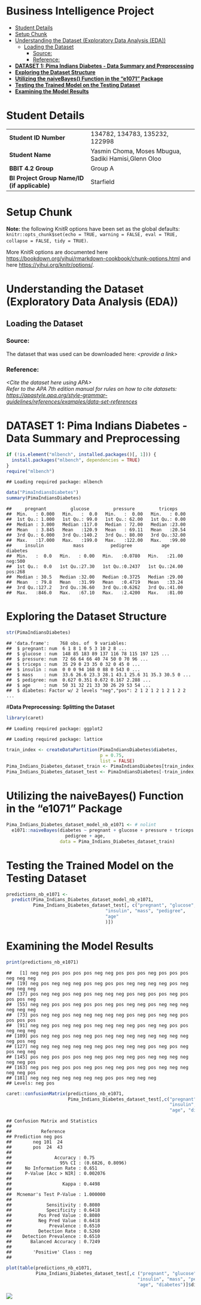 Business Intelligence Project
================
<Specify your name here>
<Specify the date when you submitted the lab>

- [Student Details](#student-details)
- [Setup Chunk](#setup-chunk)
- [Understanding the Dataset (Exploratory Data Analysis
  (EDA))](#understanding-the-dataset-exploratory-data-analysis-eda)
  - [Loading the Dataset](#loading-the-dataset)
    - [Source:](#source)
    - [Reference:](#reference)
- [**DATASET 1: Pima Indians Diabetes - Data Summary and
  Preprocessing**](#dataset-1-pima-indians-diabetes---data-summary-and-preprocessing)
- [**Exploring the Dataset
  Structure**](#exploring-the-dataset-structure)
- [**Utilizing the naiveBayes() Function in the “e1071”
  Package**](#utilizing-the-naivebayes-function-in-the-e1071-package)
- [**Testing the Trained Model on the Testing
  Dataset**](#testing-the-trained-model-on-the-testing-dataset)
- [**Examining the Model Results**](#examining-the-model-results)

# Student Details

|                                              |                                                      |
|----------------------------------------------|------------------------------------------------------|
| **Student ID Number**                        | 134782, 134783, 135232, 122998                       |
| **Student Name**                             | Yasmin Choma, Moses Mbugua, Sadiki Hamisi,Glenn Oloo |
| **BBIT 4.2 Group**                           | Group A                                              |
| **BI Project Group Name/ID (if applicable)** | Starfield                                            |

# Setup Chunk

**Note:** the following KnitR options have been set as the global
defaults: <BR>
`knitr::opts_chunk$set(echo = TRUE, warning = FALSE, eval = TRUE, collapse = FALSE, tidy = TRUE)`.

More KnitR options are documented here
<https://bookdown.org/yihui/rmarkdown-cookbook/chunk-options.html> and
here <https://yihui.org/knitr/options/>.

# Understanding the Dataset (Exploratory Data Analysis (EDA))

## Loading the Dataset

### Source:

The dataset that was used can be downloaded here: *\<provide a link\>*

### Reference:

*\<Cite the dataset here using APA\>  
Refer to the APA 7th edition manual for rules on how to cite datasets:
<https://apastyle.apa.org/style-grammar-guidelines/references/examples/data-set-references>*

# **DATASET 1: Pima Indians Diabetes - Data Summary and Preprocessing**

``` r
if (!is.element("mlbench", installed.packages()[, 1])) {
  install.packages("mlbench", dependencies = TRUE)
}
require("mlbench")
```

    ## Loading required package: mlbench

``` r
data("PimaIndiansDiabetes")
summary(PimaIndiansDiabetes)
```

    ##     pregnant         glucose         pressure         triceps     
    ##  Min.   : 0.000   Min.   :  0.0   Min.   :  0.00   Min.   : 0.00  
    ##  1st Qu.: 1.000   1st Qu.: 99.0   1st Qu.: 62.00   1st Qu.: 0.00  
    ##  Median : 3.000   Median :117.0   Median : 72.00   Median :23.00  
    ##  Mean   : 3.845   Mean   :120.9   Mean   : 69.11   Mean   :20.54  
    ##  3rd Qu.: 6.000   3rd Qu.:140.2   3rd Qu.: 80.00   3rd Qu.:32.00  
    ##  Max.   :17.000   Max.   :199.0   Max.   :122.00   Max.   :99.00  
    ##     insulin           mass          pedigree           age        diabetes 
    ##  Min.   :  0.0   Min.   : 0.00   Min.   :0.0780   Min.   :21.00   neg:500  
    ##  1st Qu.:  0.0   1st Qu.:27.30   1st Qu.:0.2437   1st Qu.:24.00   pos:268  
    ##  Median : 30.5   Median :32.00   Median :0.3725   Median :29.00            
    ##  Mean   : 79.8   Mean   :31.99   Mean   :0.4719   Mean   :33.24            
    ##  3rd Qu.:127.2   3rd Qu.:36.60   3rd Qu.:0.6262   3rd Qu.:41.00            
    ##  Max.   :846.0   Max.   :67.10   Max.   :2.4200   Max.   :81.00

# **Exploring the Dataset Structure**

``` r
str(PimaIndiansDiabetes)
```

    ## 'data.frame':    768 obs. of  9 variables:
    ##  $ pregnant: num  6 1 8 1 0 5 3 10 2 8 ...
    ##  $ glucose : num  148 85 183 89 137 116 78 115 197 125 ...
    ##  $ pressure: num  72 66 64 66 40 74 50 0 70 96 ...
    ##  $ triceps : num  35 29 0 23 35 0 32 0 45 0 ...
    ##  $ insulin : num  0 0 0 94 168 0 88 0 543 0 ...
    ##  $ mass    : num  33.6 26.6 23.3 28.1 43.1 25.6 31 35.3 30.5 0 ...
    ##  $ pedigree: num  0.627 0.351 0.672 0.167 2.288 ...
    ##  $ age     : num  50 31 32 21 33 30 26 29 53 54 ...
    ##  $ diabetes: Factor w/ 2 levels "neg","pos": 2 1 2 1 2 1 2 1 2 2 ...

\#**Data Preprocessing: Splitting the Dataset**

``` r
library(caret)
```

    ## Loading required package: ggplot2

    ## Loading required package: lattice

``` r
train_index <- createDataPartition(PimaIndiansDiabetes$diabetes,
                                   p = 0.75,
                                   list = FALSE)
Pima_Indians_Diabetes_dataset_train <- PimaIndiansDiabetes[train_index, ]
Pima_Indians_Diabetes_dataset_test <- PimaIndiansDiabetes[-train_index, ]
```

# **Utilizing the naiveBayes() Function in the “e1071” Package**

``` r
Pima_Indians_Diabetes_dataset_model_nb_e1071 <- # nolint
  e1071::naiveBayes(diabetes ~ pregnant + glucose + pressure + triceps + insulin + mass +
                      pedigree + age,
                    data = Pima_Indians_Diabetes_dataset_train)
```

# **Testing the Trained Model on the Testing Dataset**

``` r
predictions_nb_e1071 <-
  predict(Pima_Indians_Diabetes_dataset_model_nb_e1071,
          Pima_Indians_Diabetes_dataset_test[, c("pregnant", "glucose", "pressure", "triceps",
                                     "insulin", "mass", "pedigree",
                                     "age"
                                     )])
```

# **Examining the Model Results**

``` r
print(predictions_nb_e1071)
```

    ##   [1] neg neg pos pos pos pos neg neg pos pos pos neg pos pos pos neg neg neg
    ##  [19] neg pos neg neg neg pos neg pos pos neg neg neg neg pos neg neg neg neg
    ##  [37] pos neg neg pos neg pos neg neg neg pos neg pos pos neg pos pos pos neg
    ##  [55] neg neg pos pos neg pos pos neg pos neg neg pos neg neg neg neg neg neg
    ##  [73] pos neg neg pos neg neg neg neg neg pos neg pos neg neg pos pos pos pos
    ##  [91] neg neg pos neg neg pos neg neg neg neg pos neg neg pos pos neg neg neg
    ## [109] pos neg neg pos neg neg pos neg neg neg neg neg neg neg neg neg pos neg
    ## [127] neg neg neg neg neg neg neg pos neg neg neg pos neg pos neg pos neg neg
    ## [145] pos neg pos pos pos neg neg pos neg neg pos neg neg neg neg neg neg pos
    ## [163] neg pos neg pos pos neg pos neg neg pos neg pos neg neg neg neg neg pos
    ## [181] neg neg neg neg neg neg neg pos pos neg neg neg
    ## Levels: neg pos

``` r
caret::confusionMatrix(predictions_nb_e1071,
                       Pima_Indians_Diabetes_dataset_test[,c("pregnant", "glucose", "pressure", "triceps",
                                                             "insulin", "mass", "pedigree",
                                                             "age", "diabetes")]$diabetes)
```

    ## Confusion Matrix and Statistics
    ## 
    ##           Reference
    ## Prediction neg pos
    ##        neg 101  24
    ##        pos  24  43
    ##                                           
    ##                Accuracy : 0.75            
    ##                  95% CI : (0.6826, 0.8096)
    ##     No Information Rate : 0.651           
    ##     P-Value [Acc > NIR] : 0.002076        
    ##                                           
    ##                   Kappa : 0.4498          
    ##                                           
    ##  Mcnemar's Test P-Value : 1.000000        
    ##                                           
    ##             Sensitivity : 0.8080          
    ##             Specificity : 0.6418          
    ##          Pos Pred Value : 0.8080          
    ##          Neg Pred Value : 0.6418          
    ##              Prevalence : 0.6510          
    ##          Detection Rate : 0.5260          
    ##    Detection Prevalence : 0.6510          
    ##       Balanced Accuracy : 0.7249          
    ##                                           
    ##        'Positive' Class : neg             
    ## 

``` r
plot(table(predictions_nb_e1071,
           Pima_Indians_Diabetes_dataset_test[,c ("pregnant", "glucose", "pressure", "triceps",
                                                 "insulin", "mass", "pedigree",
                                                 "age", "diabetes")]$diabetes))
```

![](Lab-Submission-Markdown_files/figure-gfm/unnamed-chunk-6-1.png)<!-- -->
